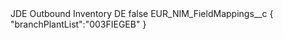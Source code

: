 <?xml version="1.0" encoding="UTF-8"?>
<CustomMetadata xmlns="http://soap.sforce.com/2006/04/metadata" xmlns:xsi="http://www.w3.org/2001/XMLSchema-instance" xmlns:xsd="http://www.w3.org/2001/XMLSchema">
    <label>JDE Outbound Inventory DE</label>
    <protected>false</protected>
    <values>
        <field>EUR_NIM_FieldMappings__c</field>
        <value xsi:type="xsd:string">{
&quot;branchPlantList&quot;:&quot;003FIEGEB&quot;
}</value>
    </values>
</CustomMetadata>
